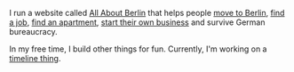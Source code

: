 I run a website called [All About Berlin](https://allaboutberlin.com) that helps people [move to Berlin](https://allaboutberlin.com/guides/moving-to-berlin), [find a job](https://allaboutberlin.com/guides/find-a-job-in-berlin), [find an apartment](https://allaboutberlin.com/guides/find-a-flat-in-berlin), [start their own business](https://allaboutberlin.com/guides/start-a-business-in-germany) and survive German bureaucracy.

In my free time, I build other things for fun. Currently, I'm working on a [timeline thing](https://nicolasbouliane.com/projects/timeline).
